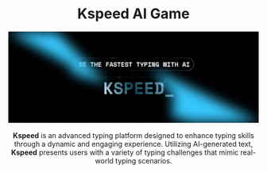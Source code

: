 <h1 align=center>Kspeed AI Game</h1>

<img src="/src/app/public/assets/kspeed.png" />

<p align="center"><strong>Kspeed</strong> is an advanced typing platform designed to enhance typing skills through a dynamic and engaging experience. Utilizing AI-generated text, <strong>Kspeed</strong> presents users with a variety of typing challenges that mimic real-world typing scenarios. </p>

